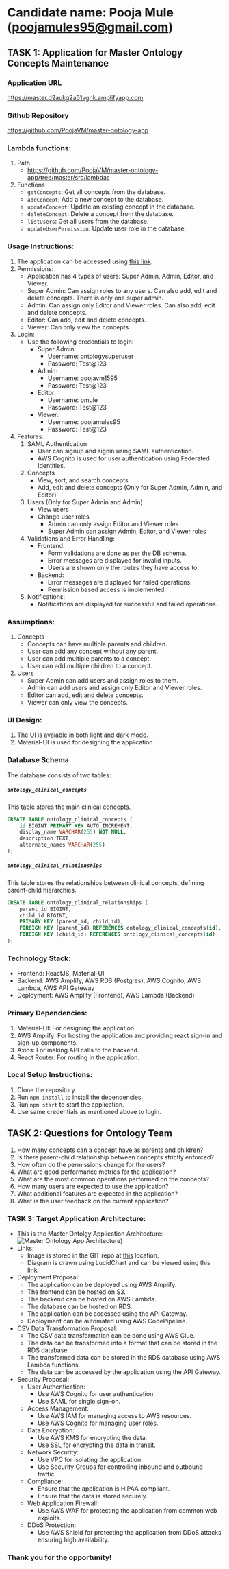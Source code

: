 # Candidate name: Pooja Mule (poojamules95@gmail.com)

## TASK 1: Application for Master Ontology Concepts Maintenance
### Application URL
https://master.d2aukg2a51vgnk.amplifyapp.com

### Github Repository
https://github.com/PoojaVM/master-ontology-app

### Lambda functions:
1. Path
    - https://github.com/PoojaVM/master-ontology-app/tree/master/src/lambdas
2. Functions
    - `getConcepts`: Get all concepts from the database.
    - `addConcept`: Add a new concept to the database.
    - `updateConcept`: Update an existing concept in the database.
    - `deleteConcept`: Delete a concept from the database.
    - `listUsers`: Get all users from the database.
    - `updateUserPermission`: Update user role in the database.

### Usage Instructions:
1. The application can be accessed using [this link](https://master.d2aukg2a51vgnk.amplifyapp.com).
2. Permissions:
    - Application has 4 types of users: Super Admin, Admin, Editor, and Viewer.
    - Super Admin: Can assign roles to any users. Can also add, edit and delete concepts. There is only one super admin.
    - Admin: Can assign only Editor and Viewer roles. Can also add, edit and delete concepts.
    - Editor: Can add, edit and delete concepts.
    - Viewer: Can only view the concepts.
3. Login:
    - Use the following credentials to login:
        - Super Admin:
            - Username: ontologysuperuser
            - Password: Test@123
        - Admin: 
            - Username: poojavm1595
            - Password: Test@123
        - Editor:
            - Username: pmule
            - Password: Test@123
        - Viewer:
            - Username: poojamules95
            - Password: Test@123
4. Features:
    1. SAML Authentication
        - User can signup and signin using SAML authentication.
        - AWS Cognito is used for user authentication using Federated Identities.
    2. Concepts
        - View, sort, and search concepts
        - Add, edit and delete concepts (Only for Super Admin, Admin, and Editor)
    3. Users (Only for Super Admin and Admin)
        - View users
        - Change user roles
            - Admin can only assign Editor and Viewer roles
            - Super Admin can assign Admin, Editor, and Viewer roles
    4. Validations and Error Handling:
        - Frontend:
            - Form validations are done as per the DB schema.
            - Error messages are displayed for invalid inputs.
            - Users are shown only the routes they have access to.
        - Backend:
            - Error messages are displayed for failed operations.
            - Permission based access is implemented.
    5. Notifications:
        - Notifications are displayed for successful and failed operations.
### Assumptions:
1. Concepts
    - Concepts can have multiple parents and children.
    - User can add any concept without any parent.
    - User can add multiple parents to a concept.
    - User can add multiple children to a concept.
2. Users
    - Super Admin can add users and assign roles to them.
    - Admin can add users and assign only Editor and Viewer roles.
    - Editor can add, edit and delete concepts.
    - Viewer can only view the concepts.

### UI Design:
1. The UI is avaiable in both light and dark mode.
2. Material-UI is used for designing the application.

### Database Schema

The database consists of two tables:
##### `ontology_clinical_concepts`

This table stores the main clinical concepts.

```sql
CREATE TABLE ontology_clinical_concepts (
    id BIGINT PRIMARY KEY AUTO_INCREMENT,
    display_name VARCHAR(255) NOT NULL,
    description TEXT,
    alternate_names VARCHAR(255)
);
```
##### `ontology_clinical_relationships`

This table stores the relationships between clinical concepts, defining parent-child hierarchies.

```sql
CREATE TABLE ontology_clinical_relationships (
    parent_id BIGINT,
    child_id BIGINT,
    PRIMARY KEY (parent_id, child_id),
    FOREIGN KEY (parent_id) REFERENCES ontology_clinical_concepts(id),
    FOREIGN KEY (child_id) REFERENCES ontology_clinical_concepts(id)
);
```
### Technology Stack:
- Frontend: ReactJS, Material-UI
- Backend: AWS Amplify, AWS RDS (Postgres), AWS Cognito, AWS Lambda, AWS API Gateway
- Deployment: AWS Amplify (Frontend), AWS Lambda (Backend)

### Primary Dependencies:
1. Material-UI: For designing the application.
2. AWS Amplify: For hosting the application and providing react sign-in and sign-up components.
3. Axios: For making API calls to the backend.
4. React Router: For routing in the application.

### Local Setup Instructions:
1. Clone the repository.
2. Run `npm install` to install the dependencies.
3. Run `npm start` to start the application.
4. Use same credentials as mentioned above to login.

## TASK 2: Questions for Ontology Team
1. How many concepts can a concept have as parents and children?
2. Is there parent-child relationship between concepts strictly enforced?
3. How often do the permissions change for the users?
4. What are good performance metrics for the application?
5. What are the most common operations performed on the concepts?
6. How many users are expected to use the application?
7. What additional features are expected in the application?
8. What is the user feedback on the current application?

### TASK 3: Target Application Architecture:
- This is the Master Ontolgy Application Architecture: ![Master Ontology App Architecture)](./docs/architecture-diagram.png)
- Links:
    - Image is stored in the GIT repo at [this](https://github.com/PoojaVM/master-ontology-app/blob/master/docs/architecture-diagram.png) location.
    - Diagram is drawn using LucidChart and can be viewed using this [link](https://lucid.app/lucidchart/430c5fc9-247f-4dc9-b240-0740f2c93f75/edit?viewport_loc=-479%2C24%2C2219%2C1095%2C0_0&invitationId=inv_8e39fa37-768e-4407-855e-7f6b36ecdb8a).
- Deployment Proposal:
    - The application can be deployed using AWS Amplify.
    - The frontend can be hosted on S3.
    - The backend can be hosted on AWS Lambda.
    - The database can be hosted on RDS.
    - The application can be accessed using the API Gateway.
    - Deployment can be automated using AWS CodePipeline.
- CSV Data Transformation Proposal:
    - The CSV data transformation can be done using AWS Glue.
    - The data can be transformed into a format that can be stored in the RDS database.
    - The transformed data can be stored in the RDS database using AWS Lambda functions.
    - The data can be accessed by the application using the API Gateway.
- Security Proposal:
    - User Authentication:
        - Use AWS Cognito for user authentication.
        - Use SAML for single sign-on.
    - Access Management:
        - Use AWS IAM for managing access to AWS resources.
        - Use AWS Cognito for managing user roles.
    - Data Encryption:
        - Use AWS KMS for encrypting the data.
        - Use SSL for encrypting the data in transit.
    - Network Security:
        - Use VPC for isolating the application.
        - Use Security Groups for controlling inbound and outbound traffic.
    - Compliance:
        - Ensure that the application is HIPAA compliant.
        - Ensure that the data is stored securely.
    - Web Application Firewall:
        - Use AWS WAF for protecting the application from common web exploits.
    - DDoS Protection:
        - Use AWS Shield for protecting the application from DDoS attacks ensuring high availability.


### Thank you for the opportunity!


